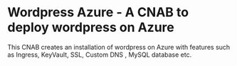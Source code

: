 # Wordpress Azure - A CNAB to deploy wordpress on Azure  

This CNAB creates an installation of wordpress on Azure with features such as Ingress, KeyVault, SSL, Custom DNS , MySQL database etc.